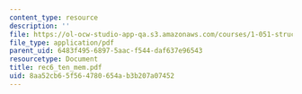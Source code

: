 ```yaml
---
content_type: resource
description: ''
file: https://ol-ocw-studio-app-qa.s3.amazonaws.com/courses/1-051-structural-engineering-design-fall-2003/8aa52cb65f564780654ab3b207a07452_rec6_ten_mem.pdf
file_type: application/pdf
parent_uid: 6483f495-6897-5aac-f544-daf637e96543
resourcetype: Document
title: rec6_ten_mem.pdf
uid: 8aa52cb6-5f56-4780-654a-b3b207a07452
---
```

